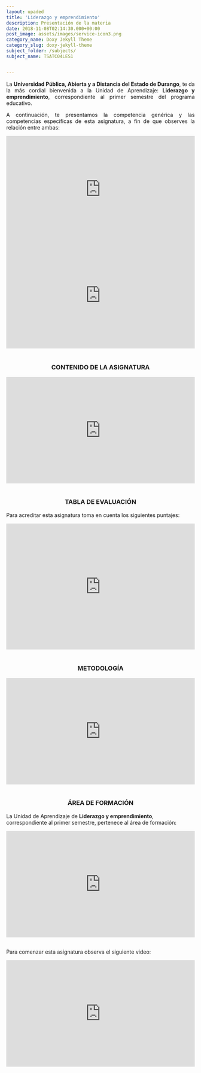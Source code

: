 ```yaml
---
layout: upaded
title: 'Liderazgo y emprendimiento'
description: Presentación de la materia
date: 2018-11-08T02:14:30.000+00:00
post_image: assets/images/service-icon3.png
category_name: Doxy Jekyll Theme
category_slug: doxy-jekyll-theme
subject_folder: /subjects/
subject_name: TSATC04LES1


---
```

<p align="justify">La <b>Universidad Pública, Abierta y a Distancia del Estado de Durango</b>, te da la más cordial bienvenida a la Unidad de Aprendizaje: <b>Liderazgo y emprendimiento</b>, correspondiente al primer semestre del programa educativo.  </p> 	
<p align="justify">A continuación, te presentamos la competencia genérica y las competencias específicas de esta asignatura, a fin de que observes la relación entre ambas: </p> 	
<div style="width: 100%;"><div style="position: relative; padding-bottom: 56.25%; padding-top: 0; height: 0;"><iframe frameborder="0" width="1200px" height="675px" style="position: absolute; top: 0; left: 0; width: 100%; height: 100%;" src="https://view.genial.ly/5d9cb9bb005b8b0fe16349ec" type="text/html" allowscriptaccess="always" allowfullscreen="true" scrolling="yes" allownetworking="all"></iframe> </div> </div>
<div style="width: 100%;"><div style="position: relative; padding-bottom: 56.25%; padding-top: 0; height: 0;"><iframe frameborder="0" width="1200px" height="675px" style="position: absolute; top: 0; left: 0; width: 100%; height: 100%;" src="https://view.genial.ly/5d9cb842bf1e6e101627fecc" type="text/html" allowscriptaccess="always" allowfullscreen="true" scrolling="yes" allownetworking="all"></iframe> </div> </div>
<br>	
<h3><p align="center">CONTENIDO DE LA ASIGNATURA</p></h3>	
<div style="width: 100%;"><div style="position: relative; padding-bottom: 56.25%; padding-top: 0; height: 0;"><iframe frameborder="0" width="1200px" height="675px" style="position: absolute; top: 0; left: 0; width: 100%; height: 100%;" src="https://view.genial.ly/5d9cb992d3000d0fef6ce272" type="text/html" allowscriptaccess="always" allowfullscreen="true" scrolling="yes" allownetworking="all"></iframe> </div> </div>
<br>	
<h3><p align="center">TABLA DE EVALUACIÓN</p></h3> 	
<p>Para acreditar esta asignatura toma en cuenta los siguientes puntajes: </p>	 	
<div style="width: 100%;"><div style="position: relative; padding-bottom: 66.67%; padding-top: 0; height: 0;"><iframe frameborder="0" width="1200px" height="800px" style="position: absolute; top: 0; left: 0; width: 100%; height: 100%;" src="https://view.genial.ly/5d9cb996005b8b0fe1634936" type="text/html" allowscriptaccess="always" allowfullscreen="true" scrolling="yes" allownetworking="all"></iframe> </div> </div>
<br>	
<h3><p align="center">METODOLOGÍA</p></h3>
<div style="width: 100%;"><div style="position: relative; padding-bottom: 56.25%; padding-top: 0; height: 0;"><iframe frameborder="0" width="1200px" height="675px" style="position: absolute; top: 0; left: 0; width: 100%; height: 100%;" src="https://view.genial.ly/5d9cb9a3005b8b0fe16349c6" type="text/html" allowscriptaccess="always" allowfullscreen="true" scrolling="yes" allownetworking="all"></iframe> </div> </div>
<br>	
<h3><p align="center">ÁREA DE FORMACIÓN</p></h3>
<p>La Unidad de Aprendizaje de <b>Liderazgo y emprendimiento</b>, correspondiente al primer semestre, pertenece al área de formación: </p>
<div style="width: 100%;"><div style="position: relative; padding-bottom: 56.25%; padding-top: 0; height: 0;"><iframe frameborder="0" width="1200px" height="675px" style="position: absolute; top: 0; left: 0; width: 100%; height: 100%;" src="https://view.genial.ly/5d9cb9aad3000d0fef6ce28d" type="text/html" allowscriptaccess="always" allowfullscreen="true" scrolling="yes" allownetworking="all"></iframe> </div> </div>
<br>
<p align="justify">Para comenzar esta asignatura observa el siguiente video:</p>
<div style="width: 100%;"><div style="position: relative; padding-bottom: 56.25%; padding-top: 0; height: 0;"><iframe frameborder="0" width="1200px" height="675px" style="position: absolute; top: 0; left: 0; width: 100%; height: 100%;" src="https://view.genial.ly/5d9cb9b66db0f70fff2266b8" type="text/html" allowscriptaccess="always" allowfullscreen="true" scrolling="yes" allownetworking="all"></iframe> </div> </div>